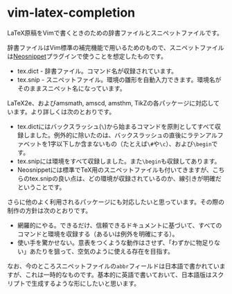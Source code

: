 # vim-latex-completion
LaTeX原稿をVimで書くときのための辞書ファイルとスニペットファイルです。

辞書ファイルはVim標準の補完機能で用いるためのもので、スニペットファイルは[Neosnippet](https://github.com/Shougo/neosnippet.vim)プラグインで使うことを想定したものです。

* tex.dict - 辞書ファイル。コマンド名が収録されています。
* tex.snip - スニペットファイル。環境の雛形を自動入力できます。環境名がそのままスニペット名になっています。

LaTeX2e、およびamsmath, amscd, amsthm, TikZの各パッケージに対応しています。より詳しくは次のとおりです。

* tex.dictにはバックスラッシュ(`\`)から始まるコマンドを原則としてすべて収録しました。例外的に除いたのは、バックスラッシュの直後にラテンアルファベットを1字以下しか含まないもの（たとえば`\#`や`\c`）、および`\begin`です。
* tex.snipには環境をすべて収録しました。また`\begin`も収録してあります。
 * Neosnippetには標準でTeX用のスニペットファイルも付いてきますが、こちらのtex.snipの良い点は、どの環境が収録されているのか、線引きが明確だということです。

さらに他のよく利用されるパッケージにも対応したいと思っています。その際の制作の方針は次のとおりです。
* 網羅的にやる。できるだけ、信頼できるドキュメントに基づいて、すべてのコマンドと環境を収録する（あるいは例外を明確にする）。
* 使い手を驚かせない。意表をつくような動作はさせず、「わずかに物足りない」あたりを狙って、空気のように使える存在を目指す。

なお、今のところスニペットファイルの`abbr`フィールドは日本語で書かれていますが、これは一時的なものです。基本的に英語で書いておいて、日本語版はスクリプトで生成するような形にしたいと思います。
